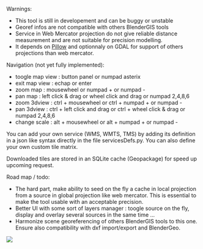 
Warnings:
- This tool is still in developement and can be buggy or unstable
- Georef infos are not compatible with others BlenderGIS tools
- Service in Web Mercator projection do not give reliable distance measurement and are not suitable for precision modelling.
- It depends on [Pillow](https://pypi.python.org/pypi/Pillow/3.2.0) and optionnaly on GDAL for support of others projections than web mercator.


Navigation (not yet fully implemented):
- toogle map view : button panel or numpad asterix
- exit map view : echap or enter
- zoom map : mousewheel or numpad + or numpad -
- pan map : left click & drag or wheel click and drag or numpad 2,4,8,6
- zoom 3dview : ctrl + mousewheel or ctrl + numpad + or numpad -
- pan 3dview : ctrl + left click and drag or ctrl + wheel click & drag or numpad 2,4,8,6
- change scale : alt + mousewheel or alt + numpad + or numpad -


You can add your own service (WMS, WMTS, TMS) by adding its definition in a json like syntax directly in the file servicesDefs.py. You can also define your own custom tile matrix.

Downloaded tiles are stored in an SQLite cache (Geopackage) for speed up upcoming request.

Road map / todo:
- The hard part, make ability to seed on the fly a cache in local projection from a source in global projection like web mercator. This is essential to make the tool usable with an acceptable precision.
- Better UI with some sort of layers manager : toogle source on the fly, display and overlay several sources in the same time ...
- Harmonize scene georeferencing of others BlenderGIS tools to this one. Ensure also compatibility with dxf import/export and BlenderGeo.

![](https://raw.githubusercontent.com/wiki/domlysz/blenderGIS/images/basemaps_demo.gif)
